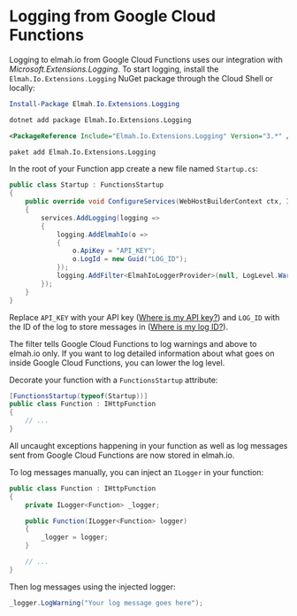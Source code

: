 # Logging from Google Cloud Functions

Logging to elmah.io from Google Cloud Functions uses our integration with *Microsoft.Extensions.Logging*. To start logging, install the `Elmah.Io.Extensions.Logging` NuGet package through the Cloud Shell or locally:

```powershell fct_label="Package Manager"
Install-Package Elmah.Io.Extensions.Logging
```
```cmd fct_label=".NET CLI"
dotnet add package Elmah.Io.Extensions.Logging
```
```xml fct_label="PackageReference"
<PackageReference Include="Elmah.Io.Extensions.Logging" Version="3.*" />
```
```xml fct_label="Paket CLI"
paket add Elmah.Io.Extensions.Logging
```

In the root of your Function app create a new file named `Startup.cs`:

```csharp
public class Startup : FunctionsStartup
{
    public override void ConfigureServices(WebHostBuilderContext ctx, IServiceCollection services)
    {
        services.AddLogging(logging =>
        {
            logging.AddElmahIo(o =>
            {
                o.ApiKey = "API_KEY";
                o.LogId = new Guid("LOG_ID");
            });
            logging.AddFilter<ElmahIoLoggerProvider>(null, LogLevel.Warning);
        });
    }
}
```

Replace `API_KEY` with your API key ([Where is my API key?](https://docs.elmah.io/where-is-my-api-key/)) and `LOG_ID` with the ID of the log to store messages in ([Where is my log ID?](https://docs.elmah.io/where-is-my-log-id/)).

The filter tells Google Cloud Functions to log warnings and above to elmah.io only. If you want to log detailed information about what goes on inside Google Cloud Functions, you can lower the log level.

Decorate your function with a `FunctionsStartup` attribute:

```csharp
[FunctionsStartup(typeof(Startup))]    
public class Function : IHttpFunction
{
    // ...
}
```

All uncaught exceptions happening in your function as well as log messages sent from Google Cloud Functions are now stored in elmah.io.

To log messages manually, you can inject an `ILogger` in your function:

```csharp
public class Function : IHttpFunction
{
    private ILogger<Function> _logger;

    public Function(ILogger<Function> logger)
    {
        _logger = logger;
    }

    // ...
}
```

Then log messages using the injected logger:

```csharp
_logger.LogWarning("Your log message goes here");
```